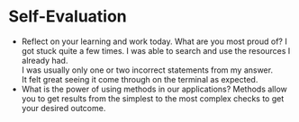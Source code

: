 # Self-Evaluation

- Reflect on your learning and work today. What are you most proud of?
I got stuck quite a few times. I was able to search and use the resources I already had.\
I was usually only one or two incorrect statements from my answer.\
 It felt great seeing it come through on the terminal as expected.
- What is the power of using methods in our applications?
Methods allow you to get results from the simplest to the most complex checks to get your desired outcome.